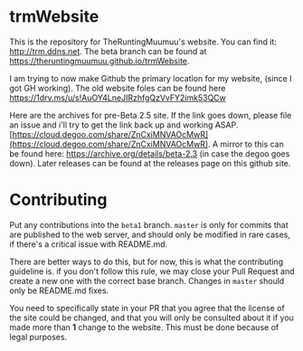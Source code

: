 # trmWebsite
This is the repository for TheRuntingMuumuu's website. You can find it: http://trm.ddns.net. The beta branch can be found at https://theruntingmuumuu.github.io/trmWebsite.

I am trying to now make Github the primary location for my website, (since I got GH working). The old website foles can be found here https://1drv.ms/u/s!AuOY4LneJIRzhfgQzVvFY2imk53QCw

Here are the archives for pre-Beta 2.5 site. If the link goes down, please file an issue and i'll try to get the link back up and working ASAP. [https://cloud.degoo.com/share/ZnCxiMNVAOcMwR](https://cloud.degoo.com/share/ZnCxiMNVAOcMwR). A mirror to this can be found here: https://archive.org/details/beta-2.3 (in case the degoo goes down). Later releases can be found at the releases page on this github site.

# Contributing
Put any contributions into the `beta1` branch. `master` is only for commits that are published to the web server, and should only be modified in rare cases, if there's a critical issue with README.md.

There are better ways to do this, but for now, this is what the contributing guideline is. if you don't follow this rule, we may close your Pull Request and create a new one with the correct base branch. Changes in `master` should only be README.md fixes.

You need to specifically state in your PR that you agree that the license of the site could be changed, and that you will only be consulted about it if you made more than **1** change to the website. This must be done because of legal purposes.
